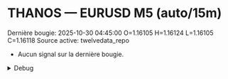 # THANOS — EURUSD M5 (auto/15m)
Dernière bougie: 2025-10-30 04:45:00  O=1.16105  H=1.16124  L=1.16105  C=1.16118
Source active: twelvedata_repo

- Aucun signal sur la dernière bougie.

<details><summary>Debug</summary>

- TD_API_KEY manquant.

</details>